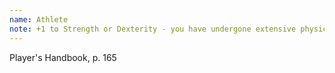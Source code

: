 ```yaml
---
name: Athlete
note: +1 to Strength or Dexterity - you have undergone extensive physical training
---
```

Player's Handbook, p. 165